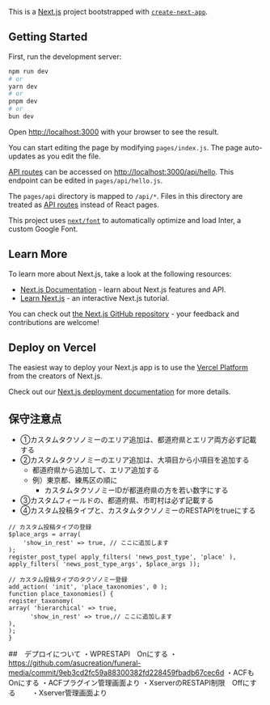 This is a [Next.js](https://nextjs.org/) project bootstrapped with [`create-next-app`](https://github.com/vercel/next.js/tree/canary/packages/create-next-app).

## Getting Started

First, run the development server:

```bash
npm run dev
# or
yarn dev
# or
pnpm dev
# or
bun dev
```

Open [http://localhost:3000](http://localhost:3000) with your browser to see the result.

You can start editing the page by modifying `pages/index.js`. The page auto-updates as you edit the file.

[API routes](https://nextjs.org/docs/api-routes/introduction) can be accessed on [http://localhost:3000/api/hello](http://localhost:3000/api/hello). This endpoint can be edited in `pages/api/hello.js`.

The `pages/api` directory is mapped to `/api/*`. Files in this directory are treated as [API routes](https://nextjs.org/docs/api-routes/introduction) instead of React pages.

This project uses [`next/font`](https://nextjs.org/docs/basic-features/font-optimization) to automatically optimize and load Inter, a custom Google Font.

## Learn More

To learn more about Next.js, take a look at the following resources:

- [Next.js Documentation](https://nextjs.org/docs) - learn about Next.js features and API.
- [Learn Next.js](https://nextjs.org/learn) - an interactive Next.js tutorial.

You can check out [the Next.js GitHub repository](https://github.com/vercel/next.js/) - your feedback and contributions are welcome!

## Deploy on Vercel

The easiest way to deploy your Next.js app is to use the [Vercel Platform](https://vercel.com/new?utm_medium=default-template&filter=next.js&utm_source=create-next-app&utm_campaign=create-next-app-readme) from the creators of Next.js.

Check out our [Next.js deployment documentation](https://nextjs.org/docs/deployment) for more details.


## 保守注意点
- ①カスタムタクソノミーのエリア追加は、都道府県とエリア両方必ず記載する
- ②カスタムタクソノミーのエリア追加は、大項目から小項目を追加する
    - 都道府県から追加して、エリア追加する
    - 例）東京都、練馬区の順に
        - カスタムタクソノミーIDが都道府県の方を若い数字にする
- ③カスタムフィールドの、都道府県、市町村は必ず記載する
- ④カスタム投稿タイプと、カスタムタクソノミーのRESTAPIをtrueにする
```
// カスタム投稿タイプの登録
$place_args = array(
	'show_in_rest' => true, // ここに追加します
);
register_post_type( apply_filters( 'news_post_type', 'place' ), apply_filters( 'news_post_type_args', $place_args ));

// カスタム投稿タイプのタクソノミー登録
add_action( 'init', 'place_taxonomies', 0 );
function place_taxonomies() {
register_taxonomy(
array( 'hierarchical' => true,
      'show_in_rest' => true,// ここに追加します
),
);
}
```
##　デプロイについて
・WPRESTAPI　Onにする
    ・https://github.com/asucreation/funeral-media/commit/9eb3cd2fc59a88300382fd228459fbadb67cec6d
・ACFも　Onにする
    ・ACFプラグイン管理画面より
・XserverのRESTAPI制限　Offにする
　　・Xserver管理画面より